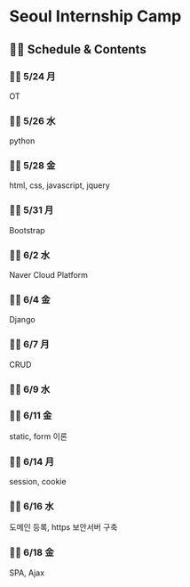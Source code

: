 # <h1>Seoul Internship Camp</h1>

<h2> 🐱‍👓 Schedule & Contents </h2>


<h3> 🐱‍🏍 5/24 月 </h3>
OT

<h3>  🐱‍🏍 5/26 水 </h3>
python 

<h3>  🐱‍🏍 5/28 金 </h3>
  html, css, javascript, jquery 

<h3>  🐱‍🏍 5/31 月 </h3>
Bootstrap 

<h3>  🐱‍🏍 6/2  水 </h3>
Naver Cloud Platform  

<h3>  🐱‍🏍 6/4  金 </h3>
Django 
 
<h3>  🐱‍🏍 6/7  月 </h3>
CRUD  

<h3>  🐱‍🏍 6/9  水 </h3>


<h3>  🐱‍🏍 6/11 金 </h3>
static, form 이론

<h3>  🐱‍🏍 6/14 月 </h3>
session, cookie

<h3>  🐱‍🏍 6/16 水 </h3>
도메인 등록, https 보안서버 구축 

<h3>  🐱‍🏍 6/18 金 </h3>
SPA, Ajax 
